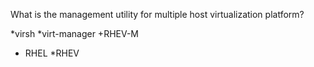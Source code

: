 What is the management utility for multiple host virtualization platform?

*virsh
*virt-manager
+RHEV-M
* RHEL
*RHEV
